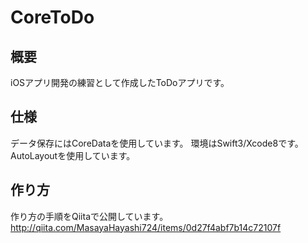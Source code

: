 # CoreToDo
## 概要
iOSアプリ開発の練習として作成したToDoアプリです。
## 仕様
データ保存にはCoreDataを使用しています。
環境はSwift3/Xcode8です。
AutoLayoutを使用しています。
## 作り方
作り方の手順をQiitaで公開しています。
http://qiita.com/MasayaHayashi724/items/0d27f4abf7b14c72107f
